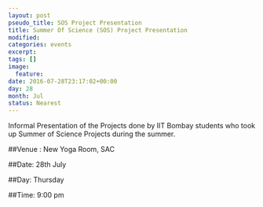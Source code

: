 ```yaml
---
layout: post
pseudo_title: SOS Project Presentation
title: Summer Of Science (SOS) Project Presentation
modified:
categories: events
excerpt:
tags: []
image:
  feature:
date: 2016-07-28T23:17:02+00:00
day: 28
month: Jul
status: Nearest 
---
```

Informal Presentation of the Projects done by IIT Bombay students who took up Summer of Science Projects during the summer.

##Venue : New Yoga Room, SAC

##Date: 28th July

##Day: Thursday

##Time: 9:00 pm
